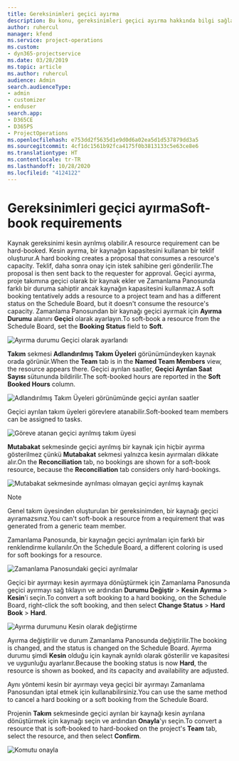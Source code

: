 ```yaml
---
title: Gereksinimleri geçici ayırma
description: Bu konu, gereksinimleri geçici ayırma hakkında bilgi sağlar.
author: ruhercul
manager: kfend
ms.service: project-operations
ms.custom:
- dyn365-projectservice
ms.date: 03/28/2019
ms.topic: article
ms.author: ruhercul
audience: Admin
search.audienceType:
- admin
- customizer
- enduser
search.app:
- D365CE
- D365PS
- ProjectOperations
ms.openlocfilehash: e753dd2f5635d1e9d0d6a02ea5d1d537879dd3a5
ms.sourcegitcommit: 4cf1dc1561b92fca4175f0b3813133c5e63ce8e6
ms.translationtype: HT
ms.contentlocale: tr-TR
ms.lasthandoff: 10/28/2020
ms.locfileid: "4124122"
---
```

# <a name="soft-book-requirements"></a><span data-ttu-id="04d98-103">Gereksinimleri geçici ayırma</span><span class="sxs-lookup"><span data-stu-id="04d98-103">Soft-book requirements</span></span>

<span data-ttu-id="04d98-104">Kaynak gereksinimi kesin ayrılmış olabilir.</span><span class="sxs-lookup"><span data-stu-id="04d98-104">A resource requirement can be hard-booked.</span></span> <span data-ttu-id="04d98-105">Kesin ayırma, bir kaynağın kapasitesini kullanan bir teklif oluşturur.</span><span class="sxs-lookup"><span data-stu-id="04d98-105">A hard booking creates a proposal that consumes a resource's capacity.</span></span> <span data-ttu-id="04d98-106">Teklif, daha sonra onay için istek sahibine geri gönderilir.</span><span class="sxs-lookup"><span data-stu-id="04d98-106">The proposal is then sent back to the requester for approval.</span></span> <span data-ttu-id="04d98-107">Geçici ayırma, proje takımına geçici olarak bir kaynak ekler ve Zamanlama Panosunda farklı bir duruma sahiptir ancak kaynağın kapasitesini kullanmaz.</span><span class="sxs-lookup"><span data-stu-id="04d98-107">A soft booking tentatively adds a resource to a project team and has a different status on the Schedule Board, but it doesn't consume the resource's capacity.</span></span> <span data-ttu-id="04d98-108">Zamanlama Panosundan bir kaynağı geçici ayırmak için **Ayırma Durumu** alanını **Geçici** olarak ayarlayın.</span><span class="sxs-lookup"><span data-stu-id="04d98-108">To soft-book a resource from the Schedule Board, set the **Booking Status** field to **Soft**.</span></span>

![Ayırma durumu Geçici olarak ayarlandı](media/Resource-Management-image77.png)

<span data-ttu-id="04d98-110">**Takım** sekmesi **Adlandırılmış Takım Üyeleri** görünümündeyken kaynak orada görünür.</span><span class="sxs-lookup"><span data-stu-id="04d98-110">When the **Team** tab is in the **Named Team Members** view, the resource appears there.</span></span> <span data-ttu-id="04d98-111">Geçici ayrılan saatler, **Geçici Ayrılan Saat Sayısı** sütununda bildirilir.</span><span class="sxs-lookup"><span data-stu-id="04d98-111">The soft-booked hours are reported in the **Soft Booked Hours** column.</span></span>

![Adlandırılmış Takım Üyeleri görünümünde geçici ayrılan saatler](media/Resource-Management-image78.png)

<span data-ttu-id="04d98-113">Geçici ayrılan takım üyeleri görevlere atanabilir.</span><span class="sxs-lookup"><span data-stu-id="04d98-113">Soft-booked team members can be assigned to tasks.</span></span>

![Göreve atanan geçici ayrılmış takım üyesi](media/Resource-Management-image79.png)

<span data-ttu-id="04d98-115">**Mutabakat** sekmesinde geçici ayrılmış bir kaynak için hiçbir ayırma gösterilmez çünkü **Mutabakat** sekmesi yalnızca kesin ayırmaları dikkate alır.</span><span class="sxs-lookup"><span data-stu-id="04d98-115">On the **Reconciliation** tab, no bookings are shown for a soft-book resource, because the **Reconciliation** tab considers only hard-bookings.</span></span>

![Mutabakat sekmesinde ayrılması olmayan geçici ayrılmış kaynak](media/Resource-Management-image80.png)

> [!NOTE]
> <span data-ttu-id="04d98-117">Genel takım üyesinden oluşturulan bir gereksinimden, bir kaynağı geçici ayıramazsınız.</span><span class="sxs-lookup"><span data-stu-id="04d98-117">You can't soft-book a resource from a requirement that was generated from a generic team member.</span></span>

<span data-ttu-id="04d98-118">Zamanlama Panosunda, bir kaynağın geçici ayrılmaları için farklı bir renklendirme kullanılır.</span><span class="sxs-lookup"><span data-stu-id="04d98-118">On the Schedule Board, a different coloring is used for soft bookings for a resource.</span></span>

![Zamanlama Panosundaki geçici ayrılmalar](media/Resource-Management-image81.png)

<span data-ttu-id="04d98-120">Geçici bir ayırmayı kesin ayırmaya dönüştürmek için Zamanlama Panosunda geçici ayırmayı sağ tıklayın ve ardından **Durumu Değiştir** \> **Kesin Ayırma** \> **Kesin**'i seçin.</span><span class="sxs-lookup"><span data-stu-id="04d98-120">To convert a soft booking to a hard booking, on the Schedule Board, right-click the soft booking, and then select **Change Status** \> **Hard Book** \> **Hard**.</span></span>

![Ayırma durumunu Kesin olarak değiştirme](media/Resource-Management-image82.png)

<span data-ttu-id="04d98-122">Ayırma değiştirilir ve durum Zamanlama Panosunda değiştirilir.</span><span class="sxs-lookup"><span data-stu-id="04d98-122">The booking is changed, and the status is changed on the Schedule Board.</span></span> <span data-ttu-id="04d98-123">Ayırma durumu şimdi **Kesin** olduğu için kaynak ayrıldı olarak gösterilir ve kapasitesi ve uygunluğu ayarlanır.</span><span class="sxs-lookup"><span data-stu-id="04d98-123">Because the booking status is now **Hard**, the resource is shown as booked, and its capacity and availability are adjusted.</span></span>

<span data-ttu-id="04d98-124">Aynı yöntemi kesin bir ayırmayı veya geçici bir ayırmayı Zamanlama Panosundan iptal etmek için kullanabilirsiniz.</span><span class="sxs-lookup"><span data-stu-id="04d98-124">You can use the same method to cancel a hard booking or a soft booking from the Schedule Board.</span></span>

<span data-ttu-id="04d98-125">Projenin **Takım** sekmesinde geçici ayrılan bir kaynağı kesin ayrılana dönüştürmek için kaynağı seçin ve ardından **Onayla**'yı seçin.</span><span class="sxs-lookup"><span data-stu-id="04d98-125">To convert a resource that is soft-booked to hard-booked on the project's **Team** tab, select the resource, and then select **Confirm**.</span></span>

![Komutu onayla](media/Resource-Management-image83.png)
